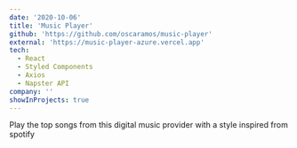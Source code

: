 ```yaml
---
date: '2020-10-06'
title: 'Music Player'
github: 'https://github.com/oscaramos/music-player'
external: 'https://music-player-azure.vercel.app'
tech:
  - React
  - Styled Components
  - Axios
  - Napster API
company: ''
showInProjects: true
---
```


Play the top songs from this digital music provider with a style inspired from spotify
